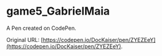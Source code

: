 # game5_GabrielMaia

A Pen created on CodePen.

Original URL: [https://codepen.io/DocKaiser/pen/ZYEZEeY](https://codepen.io/DocKaiser/pen/ZYEZEeY).


